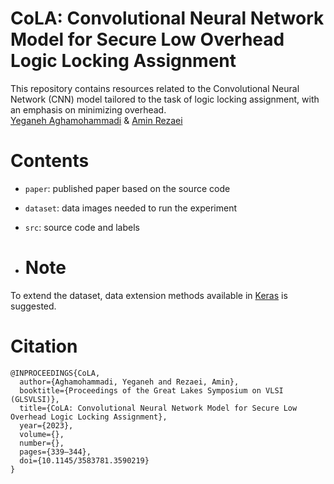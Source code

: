 # CoLA: Convolutional Neural Network Model for Secure Low Overhead Logic Locking Assignment </br>
This repository contains resources related to the Convolutional Neural Network (CNN) model tailored to the task of logic locking assignment, with an emphasis on minimizing overhead. </br>
[Yeganeh Aghamohammadi](https://github.com/yeganeh-ai) & [Amin Rezaei](https://github.com/r3zaei) </br>

# Contents
* `paper`: published paper based on the source code </br>
* `dataset`: data images needed to run the experiment </br>
* `src`: source code and labels </br>

* # Note
To extend the dataset, data extension methods available in [Keras](https://keras.io/) is suggested.

# Citation
```
@INPROCEEDINGS{CoLA,
  author={Aghamohammadi, Yeganeh and Rezaei, Amin},
  booktitle={Proceedings of the Great Lakes Symposium on VLSI (GLSVLSI)}, 
  title={CoLA: Convolutional Neural Network Model for Secure Low Overhead Logic Locking Assignment}, 
  year={2023},
  volume={},
  number={},
  pages={339–344},
  doi={10.1145/3583781.3590219}
}
